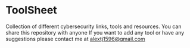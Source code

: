 # ToolSheet
Collection of different cybersecurity links, tools and resources.
You can share this repository with anyone
If you want to add any tool or have any suggestions please contact me at alextj1596@gmail.com
